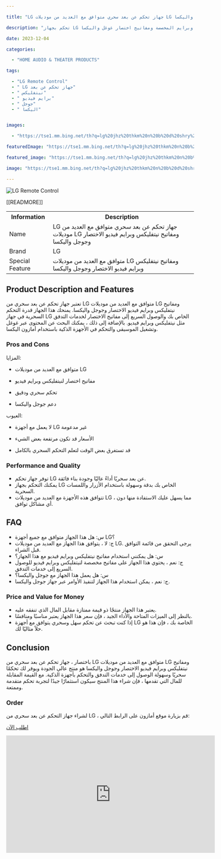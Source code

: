 ---
title: "LG جهاز تحكم عن بعد سحري متوافق مع العديد من موديلات LG ومفاتيح نيتفليكس وبرايم فيديو الاختصار وجوجل واليكسا"
description: "تحكم بجهاز LG الخاص بك ومشاهدة محتوى نيتفليكس وبرايم فيديو والبحث باستخدام مفاتيح نيتفليكس وبرايم المخصصة ومفاتيح اختصار غوغل واليكسا."
date: 2023-12-04
categories:
  - "HOME AUDIO & THEATER PRODUCTS"
tags:
  - "LG Remote Control"
  - " LG جهاز تحكم عن بعد"
  - " نيتفليكس"
  - " برايم فيديو"
  - " جوجل"
  - " اليكسا"

images:
  - "https://tse1.mm.bing.net/th?q=lg%20jhz%20thkm%20n%20b%20d%20shry%20mtwfq%20m%20l%20dyd%20mn%20mwdylt%20lg%20wmftyh%20nytflyks%20wbrym%20fydyw%20lkhtsr%20wjwjl%20wlyks%20kode%20asin%20b08d1vf18m%20tag%20indrajaya%2020"
featuredImage: "https://tse1.mm.bing.net/th?q=lg%20jhz%20thkm%20n%20b%20d%20shry%20mtwfq%20m%20l%20dyd%20mn%20mwdylt%20lg%20wmftyh%20nytflyks%20wbrym%20fydyw%20lkhtsr%20wjwjl%20wlyks%20kode%20asin%20b08d1vf18m%20tag%20indrajaya%2020"
featured_image: "https://tse1.mm.bing.net/th?q=lg%20jhz%20thkm%20n%20b%20d%20shry%20mtwfq%20m%20l%20dyd%20mn%20mwdylt%20lg%20wmftyh%20nytflyks%20wbrym%20fydyw%20lkhtsr%20wjwjl%20wlyks%20kode%20asin%20b08d1vf18m%20tag%20indrajaya%2020"
image: "https://tse1.mm.bing.net/th?q=lg%20jhz%20thkm%20n%20b%20d%20shry%20mtwfq%20m%20l%20dyd%20mn%20mwdylt%20lg%20wmftyh%20nytflyks%20wbrym%20fydyw%20lkhtsr%20wjwjl%20wlyks%20kode%20asin%20b08d1vf18m%20tag%20indrajaya%2020"
---

<img alt="LG Remote Control" src="https://tse1.mm.bing.net/th?q=LG+جهاز+تحكم+عن+بعد+سحري+متوافق+مع+العديد+من+موديلات+LG+ومفاتيح+نيتفليكس+وبرايم+فيديو+الاختصار+وجوجل+واليكسا+(KODE+ASIN%3DB08D1VF18M%2C+TAG%3Dindrajaya-20)&amp;pid=ImgDet&amp;rs=1"/>

<table>

<tr>

<th>Information</th>

<th>Description</th>

</tr>

<tr>

<td>Name</td>

<td>LG جهاز تحكم عن بعد سحري متوافق مع العديد من موديلات LG ومفاتيح نيتفليكس وبرايم فيديو الاختصار وجوجل واليكسا</td>

</tr>

<tr>

<td>Brand</td>

<td>LG</td>

</tr>

<tr>

<td>Special Feature</td>

<td>متوافق مع العديد من موديلات LG ومفاتيح نيتفليكس وبرايم فيديو الاختصار وجوجل واليكسا</td>

 [[READMORE]] 



</tr>

</table>

<h2>Product Description and Features</h2>

<p>

تعتبر جهاز تحكم عن بعد سحري من LG متوافق مع العديد من موديلات LG ومفاتيح نيتفليكس وبرايم فيديو الاختصار وجوجل واليكسا. يمنحك هذا الجهاز قدرة التحكم السحرية في جهاز LG الخاص بك والوصول السريع إلى مفاتيح الاختصار لخدمات التدفق مثل نيتفليكس وبرايم فيديو. بالإضافة إلى ذلك ، يمكنك البحث عن المحتوى عبر غوغل وتشغيل الموسيقى والتحكم في الأجهزة الذكية باستخدام أمازون اليكسا.

<h3>Pros and Cons</h3>

<p>

المزايا:

- متوافق مع العديد من موديلات LG

- مفاتيح اختصار لنيتفليكس وبرايم فيديو

- تحكم سحري ودقيق

- دعم جوجل واليكسا

العيوب:

- لا يعمل مع أجهزة LG غير مدعومة

- الأسعار قد تكون مرتفعة بعض الشيء

- قد تستغرق بعض الوقت لتعلم التحكم السحري بالكامل

<h3>Performance and Quality</h3>

<ul>

<li>توفر جهاز تحكم LG عن بعد سحريًا أداءً عاليًا وجودة بناء فائقة.</li>

<li>يمكنك التحكم بجهاز LG الخاص بك بدقة وسهولة باستخدام الأزرار واللمسات السحرية.</li>

<li>تتوافق هذه الأجهزة مع العديد من موديلات LG ، مما يسهل عليك الاستفادة منها دون أي مشاكل توافق.</li>

</ul>

<h2>FAQ</h2>

<ul>

<li>س: هل هذا الجهاز متوافق مع جميع أجهزة LG؟</li>

<li>ج: لا ، يتوافق هذا الجهاز مع العديد من موديلات LG. يرجى التحقق من قائمة التوافق قبل الشراء.</li>

<li>س: هل يمكنني استخدام مفاتيح نيتفليكس وبرايم فيديو مع هذا الجهاز؟</li>

<li>ج: نعم ، يحتوي هذا الجهاز على مفاتيح مخصصة لنيتفليكس وبرايم فيديو للوصول السريع إلى خدمات التدفق.</li>

<li>س: هل يعمل هذا الجهاز مع جوجل واليكسا؟</li>

<li>ج: نعم ، يمكن استخدام هذا الجهاز لتنفيذ الأوامر عبر جهاز جوجل واليكسا.</li>

</ul>

<h3>Price and Value for Money</h3>

<ul>

<li>يعتبر هذا الجهاز منتجًا ذو قيمة ممتازة مقابل المال الذي تنفقه عليه.</li>

<li>بالنظر إلى الميزات المتاحة والأداء الجيد ، فإن سعر هذا الجهاز يعتبر مناسبًا ومنافسًا.</li>

<li>إذا كنت تبحث عن تحكم سهل وسحري يتوافق مع أجهزة LG الخاصة بك ، فإن هذا هو حلاً مثاليًا لك.</li>

</ul>

<h2>Conclusion</h2>

<p>

باختصار ، جهاز تحكم عن بعد سحري من LG متوافق مع العديد من موديلات LG ومفاتيح نيتفليكس وبرايم فيديو الاختصار وجوجل واليكسا هو منتج عالي الجودة ويوفر لك تحكمًا سحريًا وسهولة الوصول إلى خدمات التدفق والتحكم بأجهزة الذكية. مع القيمة المقابلة للمال التي تقدمها ، فإن شراء هذا المنتج سيكون استثمارًا جيدًا لتجربة تحكم متقدمة وممتعة.

<h3>Order</h3>

<p>

لشراء جهاز التحكم عن بعد سحري من LG ، قم بزيارة موقع أمازون على الرابط التالي:

<a href="https://www.amazon.com/dp/B08D1VF18M/?tag=indrajaya-20">اطلب الآن</a>

<iframe width="560" height="315" src="https://www.youtube.com/embed/LtOajOPTksE" title="Lg جهاز تحكم عن بعد سحري متوافق مع العديد من موديلات Lg ومفاتيح نيتفليكس وبرايم فيديو الاختصار وجوجل واليكسا (Kode Asin=B08D1Vf18M, Tag=Indrajaya-20)" frameborder="0" allow="accelerometer; autoplay; clipboard-write; encrypted-media; gyroscope; picture-in-picture; web-share" allowfullscreen></iframe>
